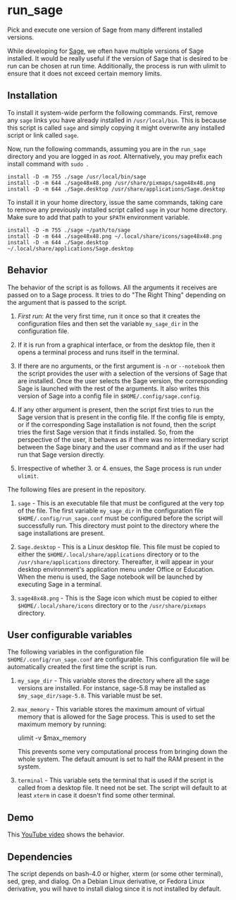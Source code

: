 run_sage
========

Pick and execute one version of Sage from many different installed versions.

While developing for [Sage](http://sagemath.org), we often have multiple
versions of Sage installed. It would be really useful if the version of
Sage that is desired to be run can be chosen at run time. Additionally, the
process is run with ulimit to ensure that it does not exceed certain memory
limits.

Installation
------------
To install it system-wide perform the following commands. First, remove
any `sage` links you have already installed in `/usr/local/bin`.  This is
because this script is called `sage` and simply copying it might overwrite
any installed script or link called `sage`.

Now, run the following commands, assuming you are in the `run_sage`
directory and you are logged in as _root_. Alternatively, you may prefix
each install command with `sudo `.

    install -D -m 755 ./sage /usr/local/bin/sage
    install -D -m 644 ./sage48x48.png /usr/share/pixmaps/sage48x48.png
    install -D -m 644 ./Sage.desktop /usr/share/applications/Sage.desktop

To install it in your home directory, issue the same commands, taking care
to remove any previously installed script called `sage` in your home
directory. Make sure to add that path to your `$PATH` environment variable.

    install -D -m 755 ./sage ~/path/to/sage
    install -D -m 644 ./sage48x48.png ~/.local/share/icons/sage48x48.png
    install -D -m 644 ./Sage.desktop ~/.local/share/applications/Sage.desktop

Behavior
--------

The behavior of the script is as follows. All the arguments it receives are
passed on to a Sage process. It tries to do "The Right Thing" depending on
the argument that is passed to the script.

1. _First run_: At the very first time, run it once so that it creates the configuration
   files and then set the variable `my_sage_dir` in the configuration file.

2. If it is run from a graphical interface, or from the desktop file, then
   it opens a terminal process and runs itself in the terminal.

3. If there are no arguments, or the first argument is `-n` or `--notebook`
   then the script provides the user with a selection of the versions of
   Sage that are installed. Once the user selects the Sage version, the
   corresponding Sage is launched with the rest of the arguments. It also
   writes this version of Sage into a config file in
   `$HOME/.config/sage.config`.

4. If any other argument is present, then the script first tries to run the
   Sage version that is present in the config file. If the config file is
   empty, or if the corresponding Sage installation is not found, then the
   script tries the first Sage version that it finds installed. So, from
   the perspective of the user, it behaves as if there was no intermediary
   script between the Sage binary and the user command and as if the user
   had run that Sage version directly.

5. Irrespective of whether 3. or 4. ensues, the Sage process is run under
   `ulimit`.

The following files are present in the repository.

1. `sage` - This is an executable file that must be configured at the
   very top of the file. The first variable `my_sage_dir` in the
   configuration file `$HOME/.config/run_sage.conf` must be configured
   before the script will successfully run. This directory must point to
   the directory where the sage installations are present.

2. `Sage.desktop` - This is a Linux desktop file.  This file must be copied
   to either the `$HOME/.local/share/applications` directory or to the
   `/usr/share/applications` directory.  Thereafter, it will appear in
   your desktop environment's application menu under Office or Education.
   When the menu is used, the Sage notebook will be launched by executing
   Sage in a terminal.

3. `sage48x48.png` - This is the Sage icon which must be copied to either
   `$HOME/.local/share/icons` directory or to the `/usr/share/pixmaps`
   directory.

User configurable variables
---------------------------

The following variables in the configuration file
`$HOME/.config/run_sage.conf` are configurable. This configuration file
will be automatically created the first time the script is run.

1. `my_sage_dir` - This variable stores the directory where all the sage
   versions are installed. For instance, sage-5.8 may be installed as
   `$my_sage_dir/sage-5.8`. This variable must be set.

2. `max_memory` - This variable stores the maximum amount of virtual memory
   that is allowed for the Sage process. This is used to set the maximum
   memory by running:

    ulimit -v $max_memory

   This prevents some very computational process from bringing down the
   whole system. The default amount is set to half the RAM present in the
   system.

3. `terminal` - This variable sets the terminal that is used if the script
   is called from a desktop file. It need not be set. The script will
   default to at least `xterm` in case it doesn't find some other terminal.

Demo
----

This [YouTube video](http://www.youtube.com/watch?v=iRsWHC0t-Ik) shows the behavior.

Dependencies
------------

The script depends on bash-4.0 or higher, xterm (or some other terminal),
sed, grep, and dialog. On a Debian Linux derivative, or Fedora Linux
derivative, you will have to install dialog since it is not installed by
default.

